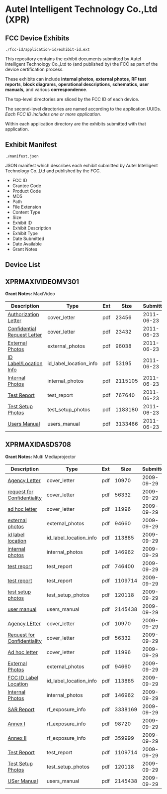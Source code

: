 # Autel Intelligent Technology Co.,Ltd (XPR)
## FCC Device Exhibits

```
./fcc-id/application-id/exhibit-id.ext
```

This repository contains the exhibit documents submitted by Autel Intelligent Technology Co.,Ltd to (and published by) the FCC as part of the device certification process.

These exhibits can include **internal photos**, **external photos**, **RF test reports**, **block diagrams**, **operational descriptions**, **schematics**, **user manuals**, and various **correspondence**.

The top-level directories are sliced by the FCC ID of each device.

The second-level directories are named according to the application UUIDs. *Each FCC ID includes one or more application.*

Within each application directory are the exhibits submitted with that application. 

## Exhibit Manifest

```
./manifest.json
```

JSON manifest which describes each exhibit submitted by Autel Intelligent Technology Co.,Ltd and published by the FCC.

- FCC ID
- Grantee Code
- Product Code
- MD5
- Path
- File Extension
- Content Type
- Size
- Exhibit ID
- Exhibit Description
- Exhibit Type
- Date Submitted
- Date Available
- Grant Notes

## Device List
## XPRMAXIVIDEOMV301
**Grant Notes:** MaxiVideo

| Description | Type | Ext | Size | Submitted | Available |
| ----------- | ---- | --- | ---- | --------- | --------- |
| [Authorization Letter](XPRMAXIVIDEOMV301/28791977f322851f20bb02d61d022770/1489122.pdf) | cover_letter | pdf | 23456 | 2011-06-23 | 2011-06-23 |
| [Confidential Request Letter](XPRMAXIVIDEOMV301/28791977f322851f20bb02d61d022770/1489123.pdf) | cover_letter | pdf | 23432 | 2011-06-23 | 2011-06-23 |
| [External Photos](XPRMAXIVIDEOMV301/28791977f322851f20bb02d61d022770/1489125.pdf) | external_photos | pdf | 96038 | 2011-06-23 | 2011-06-23 |
| [ID Label/Location Info](XPRMAXIVIDEOMV301/28791977f322851f20bb02d61d022770/1489126.pdf) | id_label_location_info | pdf | 53195 | 2011-06-23 | 2011-06-23 |
| [Internal Photos](XPRMAXIVIDEOMV301/28791977f322851f20bb02d61d022770/1489127.pdf) | internal_photos | pdf | 2115105 | 2011-06-23 | 2011-06-23 |
| [Test Report](XPRMAXIVIDEOMV301/28791977f322851f20bb02d61d022770/1489130.pdf) | test_report | pdf | 767640 | 2011-06-23 | 2011-06-23 |
| [Test Setup Photos](XPRMAXIVIDEOMV301/28791977f322851f20bb02d61d022770/1489131.pdf) | test_setup_photos | pdf | 1183180 | 2011-06-23 | 2011-06-23 |
| [Users Manual](XPRMAXIVIDEOMV301/28791977f322851f20bb02d61d022770/1489132.pdf) | users_manual | pdf | 3133466 | 2011-06-23 | 2011-06-23 |
## XPRMAXIDASDS708
**Grant Notes:** Multi Mediaprojector

| Description | Type | Ext | Size | Submitted | Available |
| ----------- | ---- | --- | ---- | --------- | --------- |
| [Agency Letter](XPRMAXIDASDS708/0c7718d6939e2020f33bbb9155f4f22d/1176642.pdf) | cover_letter | pdf | 10970 | 2009-09-29 | 2009-09-29 |
| [request for Confidentiality](XPRMAXIDASDS708/0c7718d6939e2020f33bbb9155f4f22d/1176645.pdf) | cover_letter | pdf | 56332 | 2009-09-29 | 2009-09-29 |
| [ad hoc letter](XPRMAXIDASDS708/0c7718d6939e2020f33bbb9155f4f22d/1176650.pdf) | cover_letter | pdf | 11996 | 2009-09-29 | 2009-09-29 |
| [external photos](XPRMAXIDASDS708/0c7718d6939e2020f33bbb9155f4f22d/1176643.pdf) | external_photos | pdf | 94660 | 2009-09-29 | 2009-09-29 |
| [id label location](XPRMAXIDASDS708/0c7718d6939e2020f33bbb9155f4f22d/1176644.pdf) | id_label_location_info | pdf | 113885 | 2009-09-29 | 2009-09-29 |
| [internal photos](XPRMAXIDASDS708/0c7718d6939e2020f33bbb9155f4f22d/1176654.pdf) | internal_photos | pdf | 146962 | 2009-09-29 | 2009-09-29 |
| [test report](XPRMAXIDASDS708/0c7718d6939e2020f33bbb9155f4f22d/1176676.pdf) | test_report | pdf | 746400 | 2009-09-29 | 2009-09-29 |
| [test report](XPRMAXIDASDS708/0c7718d6939e2020f33bbb9155f4f22d/1176646.pdf) | test_report | pdf | 1109714 | 2009-09-29 | 2009-09-29 |
| [test setup photos](XPRMAXIDASDS708/0c7718d6939e2020f33bbb9155f4f22d/1176651.pdf) | test_setup_photos | pdf | 120118 | 2009-09-29 | 2009-09-29 |
| [user manual](XPRMAXIDASDS708/0c7718d6939e2020f33bbb9155f4f22d/1176652.pdf) | users_manual | pdf | 2145438 | 2009-09-29 | 2009-09-29 |
| [Agency LEtter](XPRMAXIDASDS708/f060c158b452f757529613968b795f43/1176642.pdf) | cover_letter | pdf | 10970 | 2009-09-29 | 2009-09-29 |
| [Request for Confidentiality](XPRMAXIDASDS708/f060c158b452f757529613968b795f43/1176645.pdf) | cover_letter | pdf | 56332 | 2009-09-29 | 2009-09-29 |
| [Ad hoc letter](XPRMAXIDASDS708/f060c158b452f757529613968b795f43/1176650.pdf) | cover_letter | pdf | 11996 | 2009-09-29 | 2009-09-29 |
| [External Photos](XPRMAXIDASDS708/f060c158b452f757529613968b795f43/1176643.pdf) | external_photos | pdf | 94660 | 2009-09-29 | 2009-09-29 |
| [FCC ID Label Location](XPRMAXIDASDS708/f060c158b452f757529613968b795f43/1176644.pdf) | id_label_location_info | pdf | 113885 | 2009-09-29 | 2009-09-29 |
| [Internal Photos](XPRMAXIDASDS708/f060c158b452f757529613968b795f43/1176654.pdf) | internal_photos | pdf | 146962 | 2009-09-29 | 2009-09-29 |
| [SAR Report](XPRMAXIDASDS708/f060c158b452f757529613968b795f43/1176647.pdf) | rf_exposure_info | pdf | 3338169 | 2009-09-29 | 2009-09-29 |
| [Annex I](XPRMAXIDASDS708/f060c158b452f757529613968b795f43/1176648.pdf) | rf_exposure_info | pdf | 98720 | 2009-09-29 | 2009-09-29 |
| [Annex II](XPRMAXIDASDS708/f060c158b452f757529613968b795f43/1176649.pdf) | rf_exposure_info | pdf | 359999 | 2009-09-29 | 2009-09-29 |
| [Test Report](XPRMAXIDASDS708/f060c158b452f757529613968b795f43/1176646.pdf) | test_report | pdf | 1109714 | 2009-09-29 | 2009-09-29 |
| [Test Setup Photos](XPRMAXIDASDS708/f060c158b452f757529613968b795f43/1176651.pdf) | test_setup_photos | pdf | 120118 | 2009-09-29 | 2009-09-29 |
| [USer Manual](XPRMAXIDASDS708/f060c158b452f757529613968b795f43/1176652.pdf) | users_manual | pdf | 2145438 | 2009-09-29 | 2009-09-29 |
